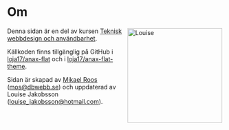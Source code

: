 Om
==============================================

<img src="img/IMG_7583.JPG" alt="Louise" style="padding: 2px;margin: 2px;bottom: 2px;height: 220px;width: 220px;position: relative;float: right;">

Denna sidan är en del av kursen [Teknisk webbdesign och användbarhet](http://dbwebb.se/design).

Källkoden finns tillgänglig på GitHub i [loja17/anax-flat](https://github.com/loja17/Anax-flat) och i [loja17/anax-flat-theme](https://github.com/loja17/Anax-flat-theme).

Sidan är skapad av [Mikael Roos](https://mikaelroos.se) (mos@dbwebb.se) och uppdaterad av Louise Jakobsson (louise_jakobsson@hotmail.com).
